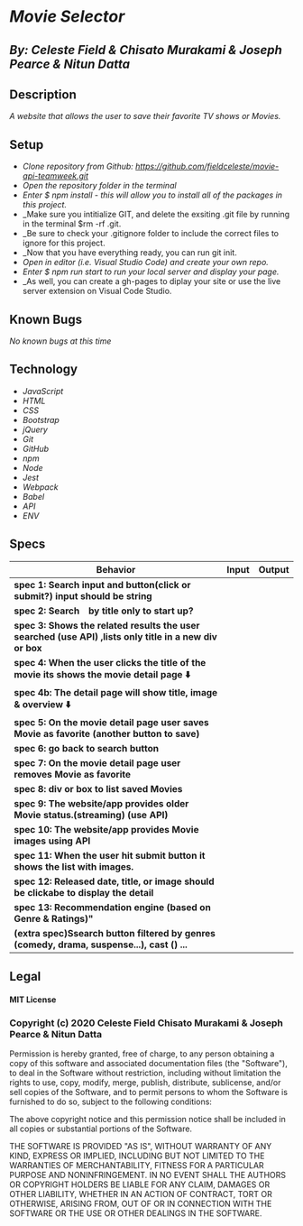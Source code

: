 
# _Movie Selector_
## _By: Celeste Field & Chisato Murakami & Joseph Pearce & Nitun Datta_
## Description

_A website that allows the user to save their favorite TV shows or Movies._



## Setup


* _Clone repository from Github: https://github.com/fieldceleste/movie-api-teamweek.git_
* _Open the repository folder in the terminal_
* _Enter $ npm install - this will allow you to install all of the packages in this project._
* _Make sure you intitialize GIT, and delete the exsiting .git file by running in the terminal $rm -rf .git. 
* _Be sure to check your .gitignore folder to include the correct files to ignore for this project. 
* _Now that you have everything ready, you can run git init. 
* _Open in editor (i.e. Visual Studio Code) and create your own repo._
* _Enter $ npm run start to run your local server and display your page._
* _As well, you can create a gh-pages to diplay your site or use the live server extension on Visual Code Studio.

## Known Bugs
_No known bugs at this time_

## Technology

* _JavaScript_
* _HTML_
* _CSS_
* _Bootstrap_
* _jQuery_
* _Git_
* _GitHub_
* _npm_
* _Node_
* _Jest_
* _Webpack_
* _Babel_
* _API_
* _ENV_


## Specs

|  Behavior                 |  Input  | Output
|---------------------------|---------|-------
| **spec 1: Search input and button(click or submit?) input should be string**| | 
| **spec 2: Search　by title only to start up?** |  | 
| **spec 3: Shows the related results the user searched (use API) ,lists only title in a new div or box**| | 
| **spec 4: When the user clicks the title of the movie its shows the movie detail page ⬇️** | | 
| **spec 4b: The detail page will show title, image & overview  ⬇️** | | 
| **spec 5: On the movie detail page user saves Movie as favorite (another button to save)** | | 
| **spec 6: go back to search button**| | 
| **spec 7: On the movie detail page user removes Movie as favorite** | | 
| **spec 8: div or box to list saved Movies** | | 
| **spec 9: The website/app provides older Movie status.(streaming) (use API)** | | 
| **spec 10: The website/app provides Movie images using API** | | 
| **spec 11: When the user hit submit button it shows the list with images.** | | 
| **spec 12: Released date, title, or image should be clickabe to display the detail** | | 
| **spec 13: Recommendation engine (based on Genre & Ratings)"** | | 
| **(extra spec)Ssearch button filtered by genres (comedy, drama, suspense...), cast () ...** | | 

## Legal

#### MIT License

### Copyright (c) 2020 Celeste Field Chisato Murakami & Joseph Pearce & Nitun Datta

Permission is hereby granted, free of charge, to any person obtaining a copy
of this software and associated documentation files (the "Software"), to deal
in the Software without restriction, including without limitation the rights
to use, copy, modify, merge, publish, distribute, sublicense, and/or sell
copies of the Software, and to permit persons to whom the Software is
furnished to do so, subject to the following conditions:

The above copyright notice and this permission notice shall be included in all
copies or substantial portions of the Software.

THE SOFTWARE IS PROVIDED "AS IS", WITHOUT WARRANTY OF ANY KIND, EXPRESS OR
IMPLIED, INCLUDING BUT NOT LIMITED TO THE WARRANTIES OF MERCHANTABILITY,
FITNESS FOR A PARTICULAR PURPOSE AND NONINFRINGEMENT. IN NO EVENT SHALL THE
AUTHORS OR COPYRIGHT HOLDERS BE LIABLE FOR ANY CLAIM, DAMAGES OR OTHER
LIABILITY, WHETHER IN AN ACTION OF CONTRACT, TORT OR OTHERWISE, ARISING FROM,
OUT OF OR IN CONNECTION WITH THE SOFTWARE OR THE USE OR OTHER DEALINGS IN THE
SOFTWARE.

